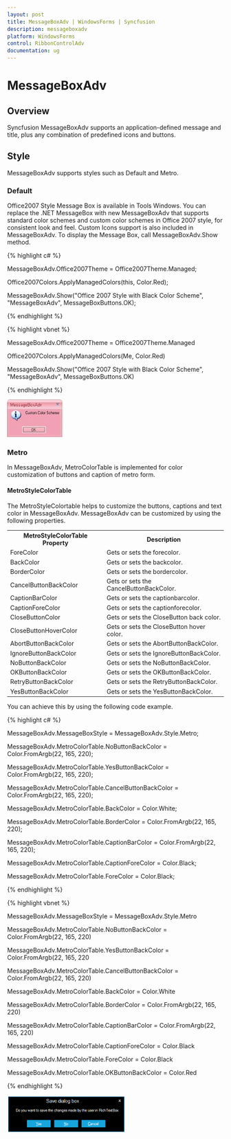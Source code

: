 ```yaml
---
layout: post
title: MessageBoxAdv | WindowsForms | Syncfusion
description: messageboxadv
platform: WindowsForms
control: RibbonControlAdv
documentation: ug
---
```


# MessageBoxAdv

## Overview

Syncfusion MessageBoxAdv supports an application-defined message and title, plus any combination of predefined icons and buttons.

## Style

MessageBoxAdv supports styles such as Default and Metro.

### Default

Office2007 Style Message Box is available in Tools Windows. You can replace the .NET MessageBox with new MessageBoxAdv that supports standard color schemes and custom color schemes in Office 2007 style, for consistent look and feel. Custom Icons support is also included in MessageBoxAdv. To display the Message Box, call MessageBoxAdv.Show method.

{% highlight c# %}

MessageBoxAdv.Office2007Theme = Office2007Theme.Managed;

Office2007Colors.ApplyManagedColors(this, Color.Red);

MessageBoxAdv.Show("Office 2007 Style with Black Color Scheme", "MessageBoxAdv", MessageBoxButtons.OK);

{% endhighlight %}

{% highlight vbnet %}

MessageBoxAdv.Office2007Theme = Office2007Theme.Managed

Office2007Colors.ApplyManagedColors(Me, Color.Red)

MessageBoxAdv.Show("Office 2007 Style with Black Color Scheme", "MessageBoxAdv", MessageBoxButtons.OK)

{% endhighlight %}

![](MessageBoxAdv_images/MessageBoxAdv_img1.jpeg)

### Metro

In MessageBoxAdv, MetroColorTable is implemented for color customization of buttons and caption of metro form. 


#### MetroStyleColorTable

The MetroStyleColortable helps to customize the buttons, captions and text color in MessageBoxAdv. MessageBoxAdv can be customized by using the following properties.

<table>
<tr>
<th>
MetroStyleColorTable Property</th><th>
Description</th></tr>
<tr>
<td>
ForeColor</td><td>
Gets or sets the forecolor.</td></tr>
<tr>
<td>
BackColor</td><td>
Gets or sets the backcolor.</td></tr>
<tr>
<td>
BorderColor</td><td>
Gets or sets the bordercolor.</td></tr>
<tr>
<td>
CancelButtonBackColor</td><td>
Gets or sets the CancelButtonBackColor.</td></tr>
<tr>
<td>
CaptionBarColor</td><td>
Gets or sets the captionbarcolor.</td></tr>
<tr>
<td>
CaptionForeColor</td><td>
Gets or sets the captionforecolor.</td></tr>
<tr>
<td>
CloseButtonColor</td><td>
Gets or sets the CloseButton back color.</td></tr>
<tr>
<td>
CloseButtonHoverColor</td><td>
Gets or sets the CloseButton hover color.</td></tr>
<tr>
<td>
AbortButtonBackColor</td><td>
Gets or sets the AbortButtonBackColor.</td></tr>
<tr>
<td>
IgnoreButtonBackColor</td><td>
Gets or sets the IgnoreButtonBackColor.</td></tr>
<tr>
<td>
NoButtonBackColor</td><td>
Gets or sets the NoButtonBackColor.</td></tr>
<tr>
<td>
OKButtonBackColor</td><td>
Gets or sets the OKButtonBackColor.</td></tr>
<tr>
<td>
RetryButtonBackColor</td><td>
Gets or sets the RetryButtonBackColor.</td></tr>
<tr>
<td>
YesButtonBackColor</td><td>
Gets or sets the YesButtonBackColor.</td></tr>
</table>


You can achieve this by using the following code example.

{% highlight c# %}

 MessageBoxAdv.MessageBoxStyle = MessageBoxAdv.Style.Metro;

 MessageBoxAdv.MetroColorTable.NoButtonBackColor = Color.FromArgb(22, 165, 220);

 MessageBoxAdv.MetroColorTable.YesButtonBackColor = Color.FromArgb(22, 165, 220);

 MessageBoxAdv.MetroColorTable.CancelButtonBackColor = Color.FromArgb(22, 165, 220);

 MessageBoxAdv.MetroColorTable.BackColor = Color.White;

 MessageBoxAdv.MetroColorTable.BorderColor = Color.FromArgb(22, 165, 220);

 MessageBoxAdv.MetroColorTable.CaptionBarColor = Color.FromArgb(22, 165, 220);

 MessageBoxAdv.MetroColorTable.CaptionForeColor = Color.Black;

 MessageBoxAdv.MetroColorTable.ForeColor = Color.Black;

{% endhighlight %}

{% highlight vbnet %}

MessageBoxAdv.MessageBoxStyle = MessageBoxAdv.Style.Metro

 MessageBoxAdv.MetroColorTable.NoButtonBackColor = Color.FromArgb(22, 165, 220)

 MessageBoxAdv.MetroColorTable.YesButtonBackColor = Color.FromArgb(22, 165, 220

 MessageBoxAdv.MetroColorTable.CancelButtonBackColor = Color.FromArgb(22, 165, 220)

 MessageBoxAdv.MetroColorTable.BackColor = Color.White

 MessageBoxAdv.MetroColorTable.BorderColor = Color.FromArgb(22, 165, 220)

 MessageBoxAdv.MetroColorTable.CaptionBarColor = Color.FromArgb(22, 165, 220)

 MessageBoxAdv.MetroColorTable.CaptionForeColor = Color.Black

 MessageBoxAdv.MetroColorTable.ForeColor = Color.Black 

 MessageBoxAdv.MetroColorTable.OKButtonBackColor = Color.Red

{% endhighlight %}

![](MessageBoxAdv_images/MessageBoxAdv_img2.png) 